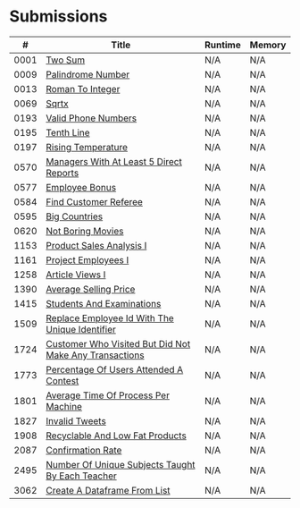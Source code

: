 # Submissions

| #   | Title                                      | Runtime   | Memory    |
|-----|--------------------------------------------|-----------|-----------|
| 0001 | [Two Sum](https://leetcode.com/problems/two-sum/) | N/A | N/A |
| 0009 | [Palindrome Number](https://leetcode.com/problems/palindrome-number/) | N/A | N/A |
| 0013 | [Roman To Integer](https://leetcode.com/problems/roman-to-integer/) | N/A | N/A |
| 0069 | [Sqrtx](https://leetcode.com/problems/sqrtx/) | N/A | N/A |
| 0193 | [Valid Phone Numbers](https://leetcode.com/problems/valid-phone-numbers/) | N/A | N/A |
| 0195 | [Tenth Line](https://leetcode.com/problems/tenth-line/) | N/A | N/A |
| 0197 | [Rising Temperature](https://leetcode.com/problems/rising-temperature/) | N/A | N/A |
| 0570 | [Managers With At Least 5 Direct Reports](https://leetcode.com/problems/managers-with-at-least-5-direct-reports/) | N/A | N/A |
| 0577 | [Employee Bonus](https://leetcode.com/problems/employee-bonus/) | N/A | N/A |
| 0584 | [Find Customer Referee](https://leetcode.com/problems/find-customer-referee/) | N/A | N/A |
| 0595 | [Big Countries](https://leetcode.com/problems/big-countries/) | N/A | N/A |
| 0620 | [Not Boring Movies](https://leetcode.com/problems/not-boring-movies/) | N/A | N/A |
| 1153 | [Product Sales Analysis I](https://leetcode.com/problems/product-sales-analysis-i/) | N/A | N/A |
| 1161 | [Project Employees I](https://leetcode.com/problems/project-employees-i/) | N/A | N/A |
| 1258 | [Article Views I](https://leetcode.com/problems/article-views-i/) | N/A | N/A |
| 1390 | [Average Selling Price](https://leetcode.com/problems/average-selling-price/) | N/A | N/A |
| 1415 | [Students And Examinations](https://leetcode.com/problems/students-and-examinations/) | N/A | N/A |
| 1509 | [Replace Employee Id With The Unique Identifier](https://leetcode.com/problems/replace-employee-id-with-the-unique-identifier/) | N/A | N/A |
| 1724 | [Customer Who Visited But Did Not Make Any Transactions](https://leetcode.com/problems/customer-who-visited-but-did-not-make-any-transactions/) | N/A | N/A |
| 1773 | [Percentage Of Users Attended A Contest](https://leetcode.com/problems/percentage-of-users-attended-a-contest/) | N/A | N/A |
| 1801 | [Average Time Of Process Per Machine](https://leetcode.com/problems/average-time-of-process-per-machine/) | N/A | N/A |
| 1827 | [Invalid Tweets](https://leetcode.com/problems/invalid-tweets/) | N/A | N/A |
| 1908 | [Recyclable And Low Fat Products](https://leetcode.com/problems/recyclable-and-low-fat-products/) | N/A | N/A |
| 2087 | [Confirmation Rate](https://leetcode.com/problems/confirmation-rate/) | N/A | N/A |
| 2495 | [Number Of Unique Subjects Taught By Each Teacher](https://leetcode.com/problems/number-of-unique-subjects-taught-by-each-teacher/) | N/A | N/A |
| 3062 | [Create A Dataframe From List](https://leetcode.com/problems/create-a-dataframe-from-list/) | N/A | N/A |